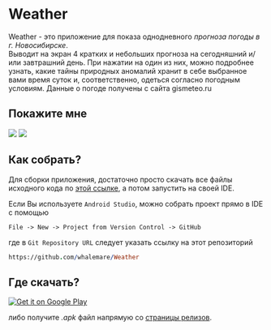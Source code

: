 Weather
=======
Weather - это приложение для показа однодневного _прогноза погоды в г. Новосибирске_.  
Выводит на экран 4 кратких и небольших прогноза на сегодняшний и/или завтрашний день. При нажатии на один из них, можно подробнее узнать, какие тайны природных аномалий хранит в себе выбранное вами время суток и, соответственно, одеться согласно погодным условиям.
Данные о погоде получены с сайта gismeteo.ru

Покажите мне
------------
![](https://github.com/whalemare/Weather/blob/master/screenshots/1.png?raw=true)
![](https://github.com/whalemare/Weather/blob/master/screenshots/2.png?raw=true)

Как собрать?
------------
Для сборки приложения, достаточно просто скачать все файлы исходного кода по [этой ссылке][2], а потом запустить на своей IDE.

Если Вы используете `Android Studio`, можно собрать проект прямо в IDE с помощью
```
File -> New -> Project from Version Control -> GitHub
```
где в `Git Repository URL` следует указать ссылку на этот репозиторий
```pro
https://github.com/whalemare/Weather
```

Где скачать?
------------

[![Get it on Google Play](https://lh3.googleusercontent.com/jbGx8PLJCpdQsoPzqWlduhTaBf80wvju4vyPmlW3dCRKCPR6KTapUG_0tadsCcOBMCNBWvQ1bKLna0NjSS8z9dY-iD-H4H31agDxi5E6bmP2rimv6StfIDtNNCyAZqUGcuuma3a_Gi8r-utIpCoIuv1QdGD5Hamm6EzJroyjjpXGuhITw9A-TH65s295ggK37QW23g8tif_GqAauQXEVbV3RKPUM-q56SYr1SCl6L6wp_Da_XrwiIaiOs5LWk0u298YeqyeIlQYQVRRJDjs6jfsmDDsb51S53unBT6JQNea3uI4GjLkkfkxpJ0LCXiqpsgwLEw6_QP4G76cygq4ucqbV50NAorLfyCTVcooAEP6h6bSFC6GidNzx5otTgFWXjNh_UugX1HpoIQbEtVcScWrWT45ijT6iQ9sF8KvkpUTRBQg8176k5jFt463HVXatJJH_m1BMX9UeuvUCZqhL9eY7BLh7v6UoCLLAL56fsRhHxH2yj8ICH98liH7I0YMxaVbayUuY-OhLoJv8ZlFFoZxTN8_rvaoFTYmaokACp6FsztB-FcpFL5IG29kx9-iq0H07=w129-h45-no)](https://play.google.com/store/apps/details?id=ru.whalemare.weather)

либо получите *.apk* файл напрямую со [страницы релизов][1].




[1]: https://github.com/whalemare/Weather/releases/
[2]: https://github.com/whalemare/Weather/archive/master.zip

